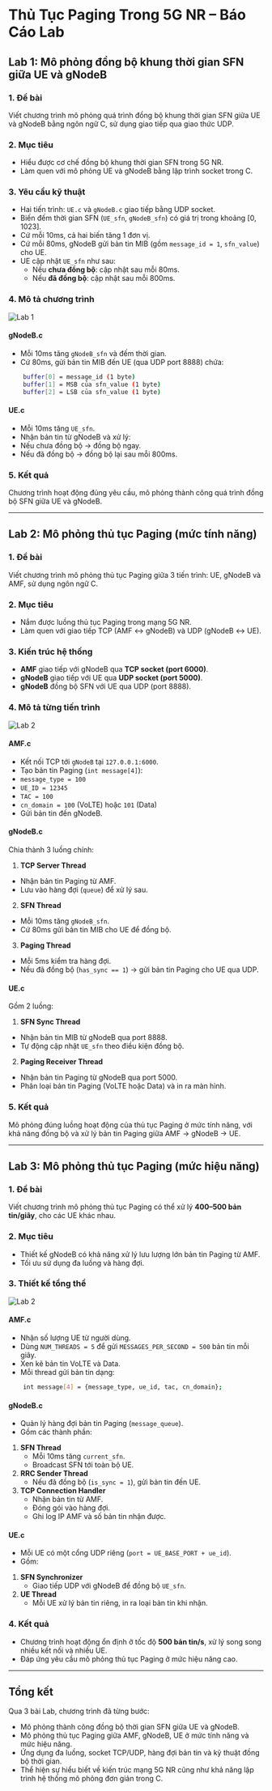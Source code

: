 # Thủ Tục Paging Trong 5G NR – Báo Cáo Lab

## Lab 1: Mô phỏng đồng bộ khung thời gian SFN giữa UE và gNodeB

### 1. Đề bài
Viết chương trình mô phỏng quá trình đồng bộ khung thời gian SFN giữa UE và gNodeB bằng ngôn ngữ C, sử dụng giao tiếp qua giao thức UDP.

### 2. Mục tiêu
- Hiểu được cơ chế đồng bộ khung thời gian SFN trong 5G NR.
- Làm quen với mô phỏng UE và gNodeB bằng lập trình socket trong C.

### 3. Yêu cầu kỹ thuật
- Hai tiến trình: `UE.c` và `gNodeB.c` giao tiếp bằng UDP socket.
- Biến đếm thời gian SFN (`UE_sfn`, `gNodeB_sfn`) có giá trị trong khoảng [0, 1023].
- Cứ mỗi 10ms, cả hai biến tăng 1 đơn vị.
- Cứ mỗi 80ms, gNodeB gửi bản tin MIB (gồm `message_id = 1`, `sfn_value`) cho UE.
- UE cập nhật `UE_sfn` như sau:
  - Nếu **chưa đồng bộ**: cập nhật sau mỗi 80ms.
  - Nếu **đã đồng bộ**: cập nhật sau mỗi 800ms.

### 4. Mô tả chương trình

![Lab 1](assets/Lab1.png)

#### gNodeB.c
- Mỗi 10ms tăng `gNodeB_sfn` và đếm thời gian.
- Cứ 80ms, gửi bản tin MIB đến UE (qua UDP port 8888) chứa:

```bash
    buffer[0] = message_id (1 byte)
    buffer[1] = MSB của sfn_value (1 byte)
    buffer[2] = LSB của sfn_value (1 byte)
```


#### UE.c
- Mỗi 10ms tăng `UE_sfn`.
- Nhận bản tin từ gNodeB và xử lý:
- Nếu chưa đồng bộ → đồng bộ ngay.
- Nếu đã đồng bộ → đồng bộ lại sau mỗi 800ms.

### 5. Kết quả
Chương trình hoạt động đúng yêu cầu, mô phỏng thành công quá trình đồng bộ SFN giữa UE và gNodeB.

---

## Lab 2: Mô phỏng thủ tục Paging (mức tính năng)

### 1. Đề bài
Viết chương trình mô phỏng thủ tục Paging giữa 3 tiến trình: UE, gNodeB và AMF, sử dụng ngôn ngữ C.

### 2. Mục tiêu
- Nắm được luồng thủ tục Paging trong mạng 5G NR.
- Làm quen với giao tiếp TCP (AMF ↔ gNodeB) và UDP (gNodeB ↔ UE).

### 3. Kiến trúc hệ thống
- **AMF** giao tiếp với gNodeB qua **TCP socket (port 6000)**.
- **gNodeB** giao tiếp với UE qua **UDP socket (port 5000)**.
- **gNodeB** đồng bộ SFN với UE qua UDP (port 8888).

### 4. Mô tả từng tiến trình

![Lab 2](assets/Lab2.png)

#### AMF.c
- Kết nối TCP tới `gNodeB` tại `127.0.0.1:6000`.
- Tạo bản tin Paging (`int message[4]`):
- `message_type = 100`
- `UE_ID = 12345`
- `TAC = 100`
- `cn_domain = 100` (VoLTE) hoặc `101` (Data)
- Gửi bản tin đến gNodeB.

#### gNodeB.c
Chia thành 3 luồng chính:
1. **TCP Server Thread**
 - Nhận bản tin Paging từ AMF.
 - Lưu vào hàng đợi (`queue`) để xử lý sau.
2. **SFN Thread**
 - Mỗi 10ms tăng `gNodeB_sfn`.
 - Cứ 80ms gửi bản tin MIB cho UE để đồng bộ.
3. **Paging Thread**
 - Mỗi 5ms kiểm tra hàng đợi.
 - Nếu đã đồng bộ (`has_sync == 1`) → gửi bản tin Paging cho UE qua UDP.

#### UE.c
Gồm 2 luồng:
1. **SFN Sync Thread**
 - Nhận bản tin MIB từ gNodeB qua port 8888.
 - Tự động cập nhật `UE_sfn` theo điều kiện đồng bộ.
2. **Paging Receiver Thread**
 - Nhận bản tin Paging từ gNodeB qua port 5000.
 - Phân loại bản tin Paging (VoLTE hoặc Data) và in ra màn hình.

### 5. Kết quả
Mô phỏng đúng luồng hoạt động của thủ tục Paging ở mức tính năng, với khả năng đồng bộ và xử lý bản tin Paging giữa AMF → gNodeB → UE.

---

## Lab 3: Mô phỏng thủ tục Paging (mức hiệu năng)

### 1. Đề bài
Viết chương trình mô phỏng thủ tục Paging có thể xử lý **400–500 bản tin/giây**, cho các UE khác nhau.

### 2. Mục tiêu
- Thiết kế gNodeB có khả năng xử lý lưu lượng lớn bản tin Paging từ AMF.
- Tối ưu sử dụng đa luồng và hàng đợi.

### 3. Thiết kế tổng thể

![Lab 2](assets/Lab3.png)

#### AMF.c
- Nhận số lượng UE từ người dùng.
- Dùng `NUM_THREADS = 5` để gửi `MESSAGES_PER_SECOND = 500` bản tin mỗi giây.
- Xen kẽ bản tin VoLTE và Data.
- Mỗi thread gửi bản tin dạng:

```bash
    int message[4] = {message_type, ue_id, tac, cn_domain};
```


#### gNodeB.c
- Quản lý hàng đợi bản tin Paging (`message_queue`).
- Gồm các thành phần:
1. **SFN Thread**
   - Mỗi 10ms tăng `current_sfn`.
   - Broadcast SFN tới toàn bộ UE.
2. **RRC Sender Thread**
   - Nếu đã đồng bộ (`is_sync = 1`), gửi bản tin đến UE.
3. **TCP Connection Handler**
   - Nhận bản tin từ AMF.
   - Đóng gói vào hàng đợi.
   - Ghi log IP AMF và số bản tin nhận được.

#### UE.c
- Mỗi UE có một cổng UDP riêng (`port = UE_BASE_PORT + ue_id`).
- Gồm:
1. **SFN Synchronizer**
   - Giao tiếp UDP với gNodeB để đồng bộ `UE_sfn`.
2. **UE Thread**
   - Mỗi UE xử lý bản tin riêng, in ra loại bản tin khi nhận.

### 4. Kết quả
- Chương trình hoạt động ổn định ở tốc độ **500 bản tin/s**, xử lý song song nhiều kết nối và nhiều UE.
- Đáp ứng yêu cầu mô phỏng thủ tục Paging ở mức hiệu năng cao.

---

## Tổng kết

Qua 3 bài Lab, chương trình đã từng bước:
- Mô phỏng thành công đồng bộ thời gian SFN giữa UE và gNodeB.
- Mô phỏng thủ tục Paging giữa AMF, gNodeB, UE ở mức tính năng và mức hiệu năng.
- Ứng dụng đa luồng, socket TCP/UDP, hàng đợi bản tin và kỹ thuật đồng bộ thời gian.
- Thể hiện sự hiểu biết về kiến trúc mạng 5G NR cũng như khả năng lập trình hệ thống mô phỏng đơn giản trong C.

